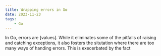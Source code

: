 ```yaml
---
title: Wrapping errors in Go
date: 2023-11-23
tags:
    - Go
---
```


In Go, errors are [values]. While it eliminates some of the pitfalls of raising and catching exceptions, it also fosters the situtation where there are too many ways of handing errors. This is execerbated by the fact
